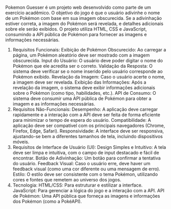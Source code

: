Pokemon Guesser é um projeto web desenvolvido como parte de um exercício acadêmico. O objetivo do jogo é que o usuário adivinhe o nome de um Pokémon com base em sua imagem obscurecida. Se a adivinhação estiver correta, a imagem do Pokémon será revelada, e detalhes adicionais sobre ele serão exibidos. O projeto utiliza HTML, CSS e JavaScript, consumindo a API pública de Pokémon para fornecer as imagens e informações necessárias.

1. Requisitos Funcionais:
Exibição de Pokémon Obscurecido: Ao carregar a página, um Pokémon aleatório deve ser mostrado com a imagem obscurecida.
Input do Usuário: O usuário deve poder digitar o nome do Pokémon que ele acredita ser o correto.
Validação da Resposta: O sistema deve verificar se o nome inserido pelo usuário corresponde ao Pokémon exibido.
Revelação da Imagem: Caso o usuário acerte o nome, a imagem deve ser revelada.
Exibição das Informações: Após a revelação da imagem, o sistema deve exibir informações adicionais sobre o Pokémon (como tipo, habilidades, etc.).
API de Consumo: O sistema deve consumir uma API pública de Pokémon para obter a imagem e as informações necessárias.
2. Requisitos Não-Funcionais:
Desempenho: A aplicação deve carregar rapidamente e a interação com a API deve ser feita de forma eficiente para minimizar o tempo de espera do usuário.
Compatibilidade: A aplicação deve ser compatível com os principais navegadores (Chrome, Firefox, Edge, Safari).
Responsividade: A interface deve ser responsiva, ajustando-se bem a diferentes tamanhos de tela, incluindo dispositivos móveis.
3. Requisitos de Interface de Usuário (UI):
Design Simples e Intuitivo: A tela deve ser limpa e intuitiva, com o campo de input destacado e fácil de encontrar.
Botão de Adivinhação: Um botão para confirmar a tentativa do usuário.
Feedback Visual: Caso o usuário erre, deve haver um feedback visual (como uma cor diferente ou uma mensagem de erro).
Estilo: O estilo deve ser consistente com o tema Pokémon, utilizando cores e fontes que remetem ao universo dos jogos.
4. Tecnologia:
HTML/CSS: Para estruturar e estilizar a interface.
JavaScript: Para gerenciar a lógica do jogo e a interação com a API.
API de Pokémon: Uma API pública que forneça as imagens e informações dos Pokémon (como a PokéAPI).